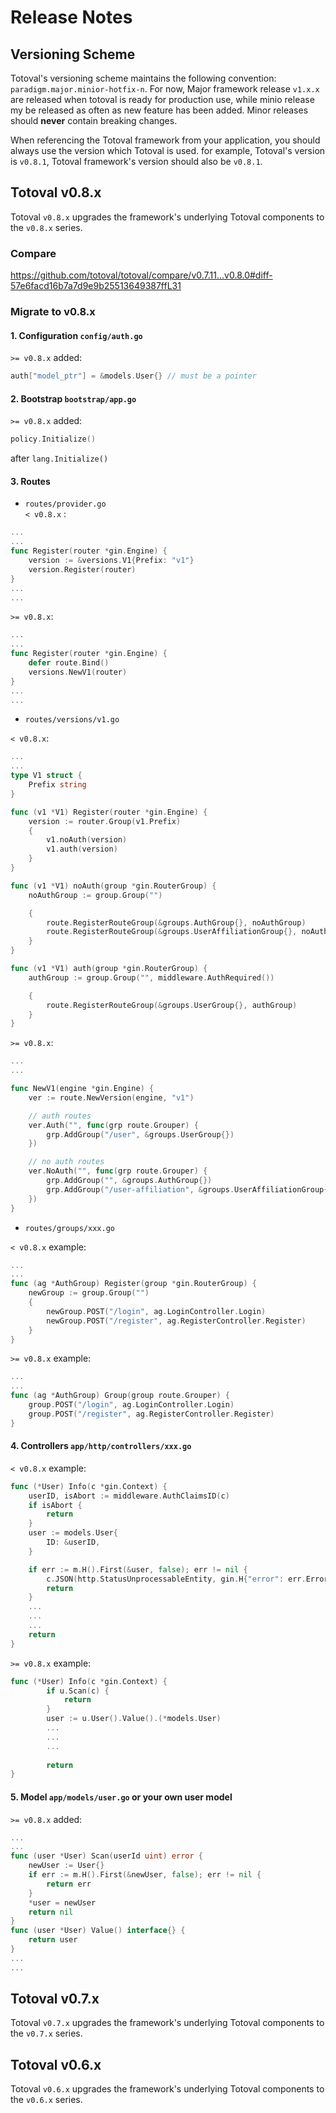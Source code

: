 # Release Notes

## Versioning Scheme
Totoval's versioning scheme maintains the following convention: `paradigm.major.minior-hotfix-n`.
For now, Major framework release `v1.x.x` are released when totoval is ready for production use,
while minio release my be released as often as new feature has been added. Minor releases should 
**never** contain breaking changes.

When referencing the Totoval framework from your application, you should always use the version
which Totoval is used. for example, Totoval's version is `v0.8.1`, Totoval framework's version
should also be `v0.8.1`.

## Totoval v0.8.x
Totoval `v0.8.x` upgrades the framework's underlying Totoval components to the `v0.8.x` series.
### Compare
https://github.com/totoval/totoval/compare/v0.7.11...v0.8.0#diff-57e6facd16b7a7d9e9b25513649387ffL31
### Migrate to v0.8.x
#### 1. Configuration `config/auth.go `
`>= v0.8.x` added:
```go
auth["model_ptr"] = &models.User{} // must be a pointer
```

#### 2. Bootstrap `bootstrap/app.go`  
`>= v0.8.x` added:  

```go
policy.Initialize()
```

after `lang.Initialize()`

#### 3. Routes 
* `routes/provider.go`  
`< v0.8.x` :  

```go
...
...
func Register(router *gin.Engine) {
	version := &versions.V1{Prefix: "v1"}
 	version.Register(router)
}
...
...
```

`>= v0.8.x`:  

```go
...
...
func Register(router *gin.Engine) {
	defer route.Bind()
 	versions.NewV1(router)
}
...
...
```

* `routes/versions/v1.go`  

`< v0.8.x`:  

```go
...
...
type V1 struct {
	Prefix string
}

func (v1 *V1) Register(router *gin.Engine) {
	version := router.Group(v1.Prefix)
	{
		v1.noAuth(version)
		v1.auth(version)
	}
}

func (v1 *V1) noAuth(group *gin.RouterGroup) {
	noAuthGroup := group.Group("")

	{
		route.RegisterRouteGroup(&groups.AuthGroup{}, noAuthGroup)
		route.RegisterRouteGroup(&groups.UserAffiliationGroup{}, noAuthGroup)
	}
}

func (v1 *V1) auth(group *gin.RouterGroup) {
	authGroup := group.Group("", middleware.AuthRequired())

	{
		route.RegisterRouteGroup(&groups.UserGroup{}, authGroup)
	}
}
```

`>= v0.8.x`:  

```go
...
...

func NewV1(engine *gin.Engine) {
	ver := route.NewVersion(engine, "v1")

	// auth routes
	ver.Auth("", func(grp route.Grouper) {
		grp.AddGroup("/user", &groups.UserGroup{})
	})

	// no auth routes
	ver.NoAuth("", func(grp route.Grouper) {
		grp.AddGroup("", &groups.AuthGroup{})
		grp.AddGroup("/user-affiliation", &groups.UserAffiliationGroup{})
	})
}
```

* `routes/groups/xxx.go`

`< v0.8.x` example:

```go
...
...
func (ag *AuthGroup) Register(group *gin.RouterGroup) {
	newGroup := group.Group("")
	{
		newGroup.POST("/login", ag.LoginController.Login)
		newGroup.POST("/register", ag.RegisterController.Register)
	}
}
```

`>= v0.8.x` example:

```go
...
...
func (ag *AuthGroup) Group(group route.Grouper) {
	group.POST("/login", ag.LoginController.Login)
	group.POST("/register", ag.RegisterController.Register)
}
```


#### 4. Controllers  `app/http/controllers/xxx.go`
`< v0.8.x` example:

```go
func (*User) Info(c *gin.Context) {
	userID, isAbort := middleware.AuthClaimsID(c)
	if isAbort {
		return
	}
	user := models.User{
		ID: &userID,
	}

	if err := m.H().First(&user, false); err != nil {
		c.JSON(http.StatusUnprocessableEntity, gin.H{"error": err.Error()})
		return
	}
	...
	...
	...
	return
}
```

`>= v0.8.x` example:

```go
func (*User) Info(c *gin.Context) {
        if u.Scan(c) {
            return
        }
        user := u.User().Value().(*models.User)
        ...
        ...
        ...
        
        return
}
```

#### 5. Model `app/models/user.go` or your own user model
`>= v0.8.x` added:

```go
...
...
func (user *User) Scan(userId uint) error {
	newUser := User{}
	if err := m.H().First(&newUser, false); err != nil {
		return err
	}
	*user = newUser
	return nil
}
func (user *User) Value() interface{} {
	return user
}
...
...
```

## Totoval v0.7.x
Totoval `v0.7.x` upgrades the framework's underlying Totoval components to the `v0.7.x` series.

## Totoval v0.6.x
Totoval `v0.6.x` upgrades the framework's underlying Totoval components to the `v0.6.x` series.




